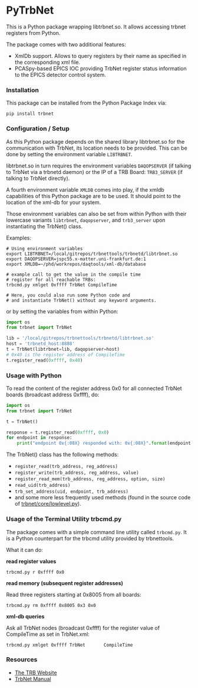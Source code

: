 # PyTrbNet

This is a Python package wrapping libtrbnet.so.
It allows accessing trbnet registers from Python.

The package comes with two additional features:

* XmlDb support. Allows to query registers by their
  name as specified in the corresponding xml file.
* PCASpy-based EPICS IOC providing TrbNet register
  status information to the EPICS detector control
  system.

### Installation

This package can be installed from the Python Package
Index via:

    pip install trbnet

### Configuration / Setup

As this Python package depends on the shared library
libtrbnet.so for the communication with TrbNet,
its location needs to be provided.
This can be done by setting the environment variable
`LIBTRBNET`.

libtrbnet.so in turn requires the environment variables
`DAQOPSERVER` (if talking to TrbNet via a trbnetd daemon)
or the IP of a TRB Board: `TRB3_SERVER` (if talking to
TrbNet directly).

A fourth environment variable `XMLDB` comes into play,
if the xmldb capabilities of this Python package are
to be used. It should point to the location of the
xml-db for your system.

Those environment variables can also be set from within
Python with their lowercase variants
`libtrbnet`, `daqopserver`, and `trb3_server` upon
instantiating the TrbNet() class.

Examples:


    # Using environment variables
    export LIBTRBNET=/local/gitrepos/trbnettools/trbnetd/libtrbnet.so
    export DAQOPSERVER=jspc55.x-matter.uni-frankfurt.de:1
    export XMLDB=~/phd/workrepos/daqtools/xml-db/database

    # example call to get the value in the compile time
    # register for all reachable TRBs:
    trbcmd.py xmlget 0xffff TrbNet CompileTime

    # Here, you could also run some Python code and
    # and instantiate TrbNet() without any keyword arguments.

or by setting the variables from within Python:

```python
import os
from trbnet import TrbNet

lib = '/local/gitrepos/trbnettools/trbnetd/libtrbnet.so'
host = 'trbnetd_host:8888'
t = TrbNet(libtrbnet=lib, daqopserver=host)
# 0x40 is the register address of CompileTime
t.register_read(0xffff, 0x40)
```

### Usage with Python

To read the content of the register address 0x0 for all
connected TrbNet boards (broadcast address 0xffff), do:

```python
import os
from trbnet import TrbNet

t = TrbNet()

response = t.register_read(0xffff, 0x0)
for endpoint in response:
    print("endpoint 0x{:08X} responded with: 0x{:08X}".format(endpoint, response[endpoint]))
```

The TrbNet() class has the following methods:

* `register_read(trb_address, reg_address)`
* `register_write(trb_address, reg_address, value)`
* `register_read_mem(trb_address, reg_address, option, size)`
* `read_uid(trb_address)`
* `trb_set_address(uid, endpoint, trb_address)`
* and some more less frequently used methods (found in the source code of [trbnet/core/lowlevel.py](trbnet/core/lowlevel.py)).

### Usage of the Terminal Utility trbcmd.py

The package comes with a simple command line utility called `trbcmd.py`.
It is a Python counterpart for the trbcmd utility provided
by trbnettools.

What it can do:

**read register values**

```
trbcmd.py r 0xffff 0x0
```

**read memory (subsequent register addresses)**

Read three registers starting at 0x8005 from all boards:
```
trbcmd.py rm 0xffff 0x8005 0x3 0x0
```

**xml-db queries**

Ask all TrbNet nodes (broadcast 0xffff) for the register value of CompileTime as set in TrbNet.xml:

```
trbcmd.py xmlget 0xffff TrbNet       CompileTime
```

### Resources

* [The TRB Website](http://trb.gsi.de)
* [TrbNet Manual](http://jspc29.x-matter.uni-frankfurt.de/docu/trbnetdocu.pdf)
